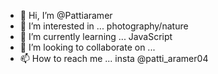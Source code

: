 - 👋 Hi, I’m @Pattiaramer
- 👀 I’m interested in ... photography/nature
- 🌱 I’m currently learning ... JavaScript
- 💞️ I’m looking to collaborate on ...
- 📫 How to reach me ... insta @patti_aramer04

<!---
Pattiaramer/Pattiaramer is a ✨ special ✨ repository because its `README.md` (this file) appears on your GitHub profile.
You can click the Preview link to take a look at your changes.
--->
